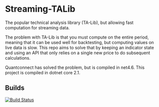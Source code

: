 # Streaming-TALib
The popular technical analysis library (TA-Lib), but allowing fast computation for streaming data. 

The problem with TA-Lib is that you must compute on the entire period, meaning that it can be used well for backtesting, but computing values on live data is slow. This repo aims to solve that by keeping an indicator state and using an API that only relies on a single new price to do subsequent calculations.

Quantconnect has solved the problem, but is compiled in net4.6. This project is compiled in dotnet core 2.1.

## Builds
[![Build Status](https://dev.azure.com/amittleider/Streaming-TALib/_apis/build/status/amittleider.Streaming-TALib)](https://dev.azure.com/amittleider/Streaming-TALib/_build/latest?definitionId=1)

